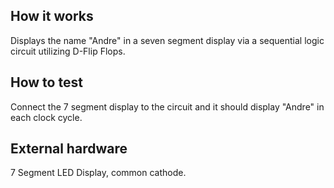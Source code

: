 <!---

This file is used to generate your project datasheet. Please fill in the information below and delete any unused
sections.

You can also include images in this folder and reference them in the markdown. Each image must be less than
512 kb in size, and the combined size of all images must be less than 1 MB.
-->

## How it works

Displays the name "Andre" in a seven segment display via a sequential logic circuit utilizing D-Flip Flops.

## How to test

Connect the 7 segment display to the circuit and it should display "Andre" in each clock cycle.

## External hardware

7 Segment LED Display, common cathode.
